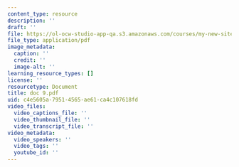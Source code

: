```yaml
---
content_type: resource
description: ''
draft: ''
file: https://ol-ocw-studio-app-qa.s3.amazonaws.com/courses/my-new-site/doc-9.pdf
file_type: application/pdf
image_metadata:
  caption: ''
  credit: ''
  image-alt: ''
learning_resource_types: []
license: ''
resourcetype: Document
title: doc 9.pdf
uid: c4e5605a-7951-4565-ae61-ca4c107618fd
video_files:
  video_captions_file: ''
  video_thumbnail_file: ''
  video_transcript_file: ''
video_metadata:
  video_speakers: ''
  video_tags: ''
  youtube_id: ''
---
```

